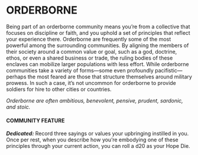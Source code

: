 # ORDERBORNE

Being part of an orderborne community means you’re from a collective that focuses on discipline or faith, and you uphold a set of principles that reflect your experience there. Orderborne are frequently some of the most powerful among the surrounding communities. By aligning the members of their society around a common value or goal, such as a god, doctrine, ethos, or even a shared business or trade, the ruling bodies of these enclaves can mobilize larger populations with less effort. While orderborne communities take a variety of forms—some even profoundly pacifistic—perhaps the most feared are those that structure themselves around military prowess. In such a case, it’s not uncommon for orderborne to provide soldiers for hire to other cities or countries.

*Orderborne are often ambitious, benevolent, pensive, prudent, sardonic, and stoic.*

#### COMMUNITY FEATURE

***Dedicated:*** Record three sayings or values your upbringing instilled in you. Once per rest, when you describe how you’re embodying one of these principles through your current action, you can roll a d20 as your Hope Die.
